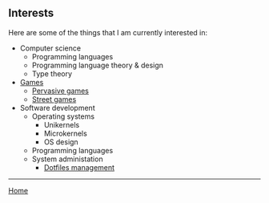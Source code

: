 ## Interests

Here are some of the things that I am currently interested in:

- Computer science
  - Programming languages
  - Programming language theory & design
  - Type theory
- [Games](games.md)
  - [Pervasive games](pervasive-games.md)
  - [Street games](street-games.md)
- Software development
  - Operating systems
    - Unikernels
    - Microkernels
    - OS design
  - Programming languages
  - System administation
    - [Dotfiles management](dotfiles.md)

---

[Home](/)
